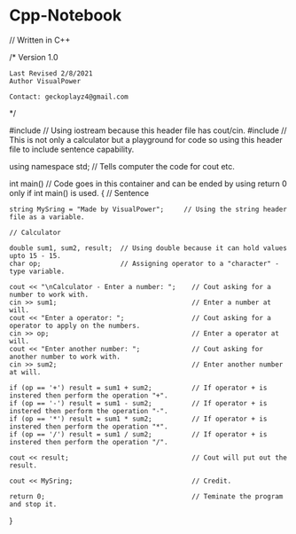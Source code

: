 # Cpp-Notebook

// Written in C++

/*
	Version 1.0

	Last Revised 2/8/2021
	Author VisualPower

	Contact: geckoplayz4@gmail.com
*/

#include <iostream>				// Using iostream because this header file has cout/cin.
#include <string>				// This is not only a calculator but a playground for code so using this header file to include sentence capability.

using namespace std;            // Tells computer the code for cout etc.

int main()						// Code goes in this container and can be ended by using return 0 only if int main() is used.
{
	// Sentence

	string MySring = "Made by VisualPower";     // Using the string header file as a variable.

	// Calculator

	double sum1, sum2, result;  // Using double because it can hold values upto 15 - 15.
	char op;					// Assigning operator to a "character" - type variable.
	
	cout << "\nCalculator - Enter a number: ";	  // Cout asking for a number to work with.
	cin >> sum1;                                  // Enter a number at will.
	cout << "Enter a operator: ";				  // Cout asking for a operator to apply on the numbers.	
	cin >> op;									  // Enter a operator at will.
	cout << "Enter another number: ";			  // Cout asking for another number to work with.
	cin >> sum2;								  // Enter another number at will.

	if (op == '+') result = sum1 + sum2;		  // If operator + is instered then perform the operation "+".
	if (op == '-') result = sum1 - sum2;		  // If operator + is instered then perform the operation "-".
	if (op == '*') result = sum1 * sum2;		  // If operator + is instered then perform the operation "*".
	if (op == '/') result = sum1 / sum2;		  // If operator + is instered then perform the operation "/".

	cout << result;                               // Cout will put out the result.

	cout << MySring;                              // Credit. 

	return 0;                                     // Teminate the program and stop it.


}
